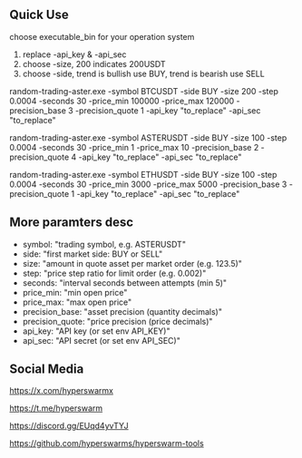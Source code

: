 ## Quick Use
choose executable_bin for your operation system

1. replace -api_key & -api_sec
2. choose -size, 200 indicates 200USDT
3. choose -side, trend is bullish use BUY, trend is bearish use SELL

random-trading-aster.exe -symbol BTCUSDT -side BUY -size 200 -step 0.0004 -seconds 30 -price_min 100000 -price_max 120000 -precision_base 3 -precision_quote 1 -api_key "to_replace" -api_sec "to_replace"

random-trading-aster.exe -symbol ASTERUSDT -side BUY -size 100 -step 0.0004 -seconds 30 -price_min 1 -price_max 10 -precision_base 2 -precision_quote 4 -api_key "to_replace" -api_sec "to_replace"

random-trading-aster.exe -symbol ETHUSDT -side BUY -size 100 -step 0.0004 -seconds 30 -price_min 3000 -price_max 5000 -precision_base 3 -precision_quote 1 -api_key "to_replace" -api_sec "to_replace"

## More paramters desc
- symbol:  "trading symbol, e.g. ASTERUSDT"
- side:    "first market side: BUY or SELL"
- size:    "amount in quote asset per market order (e.g. 123.5)"
- step:    "price step ratio for limit order (e.g. 0.002)"
- seconds: "interval seconds between attempts (min 5)"
- price_min:  "min open price"
- price_max:  "max open price"
- precision_base:  "asset precision (quantity decimals)"
- precision_quote: "price precision (price decimals)"
- api_key: "API key (or set env API_KEY)"
- api_sec: "API secret (or set env API_SEC)"

## Social Media  

https://x.com/hyperswarmx

https://t.me/hyperswarm

https://discord.gg/EUqd4yvTYJ

https://github.com/hyperswarms/hyperswarm-tools
